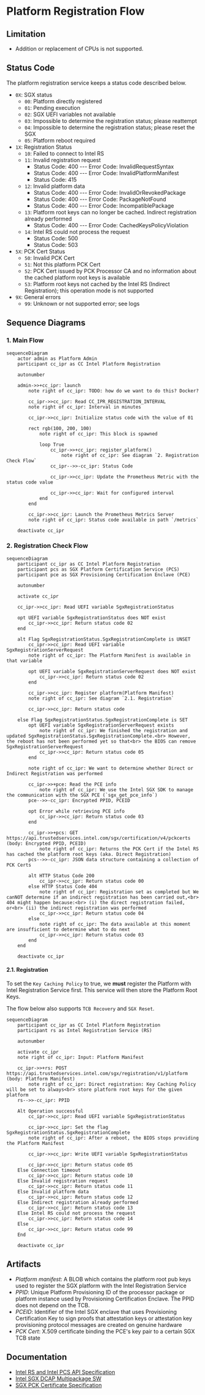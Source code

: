 # Platform Registration Flow

## Limitation

- Addition or replacement of CPUs is not supported.

## Status Code

The platform registration service keeps a status code described below.

- `0X`: SGX status
  - `00`: Platform directly registered
  - `01`: Pending execution
  - `02`: SGX UEFI variables not available 
  - `03`: Impossible to determine the registration status; please reattempt
  - `04`: Impossible to determine the registration status; please reset the SGX
  - `05`: Platform reboot required
- `1X`: Registration Status
  - `10`: Failed to connect to Intel RS
  - `11`: Invalid registration request
    - Status Code: 400 --- Error Code: InvalidRequestSyntax
    - Status Code: 400 --- Error Code: InvalidPlatformManifest
    - Status Code: 415
  - `12`: Invalid platform data
    - Status Code: 400 --- Error Code: InvalidOrRevokedPackage 
    - Status Code: 400 --- Error Code: PackageNotFound 
    - Status Code: 400 --- Error Code: IncompatiblePackage 
  - `13`: Platform root keys can no longer be cached. Indirect registration already performed
    - Status Code: 400 --- Error Code: CachedKeysPolicyViolation
  - `14`: Intel RS could not process the request
    - Status Code: 500
    - Status Code: 503
- `5X`: PCK Cert Status
  - `50`: Invalid PCK Cert
  - `51`: Not this platform PCK Cert
  - `52`: PCK Cert issued by PCK Processor CA and no information about the cached platform root keys is available
  - `53`: Platform root keys not cached by the Intel RS (Indirect Registration); this operation mode is not supported
- `9X`: General errors
  - `99`: Unknown or not supported error; see logs

## Sequence Diagrams

### 1. Main Flow

```mermaid
sequenceDiagram
    actor admin as Platform Admin
    participant cc_ipr as CC Intel Platform Registration
    
    autonumber

    admin->>+cc_ipr: launch
        note right of cc_ipr: TODO: how do we want to do this? Docker?

        cc_ipr->>cc_ipr: Read CC_IPR_REGISTRATION_INTERVAL
        note right of cc_ipr: Interval in minutes

        cc_ipr->>cc_ipr: Initialize status code with the value of 01

        rect rgb(100, 200, 100)
            note right of cc_ipr: This block is spawned
            
            loop True
                cc_ipr->>+cc_ipr: register_platform()
                    note right of cc_ipr: See diagram `2. Registration Check Flow`
                cc_ipr-->>-cc_ipr: Status Code

                cc_ipr->>cc_ipr: Update the Prometheus Metric with the status code value

                cc_ipr->>cc_ipr: Wait for configured interval
            end
        end

        cc_ipr->>cc_ipr: Launch the Prometheus Metrics Server
        note right of cc_ipr: Status code available in path `/metrics`

    deactivate cc_ipr
```

### 2. Registration Check Flow

```mermaid
sequenceDiagram
    participant cc_ipr as CC Intel Platform Registration
    participant pcs as SGX Platform Certification Service (PCS)
    participant pce as SGX Provisioning Certification Enclave (PCE)

    autonumber

    activate cc_ipr

    cc_ipr->>cc_ipr: Read UEFI variable SgxRegistrationStatus

    opt UEFI variable SgxRegistrationStatus does NOT exist
        cc_ipr->>cc_ipr: Return status code 02
    end

    alt Flag SgxRegistrationStatus.SgxRegistrationComplete is UNSET 
        cc_ipr->>cc_ipr: Read UEFI variable SgxRegistrationServerRequest
        note right of cc_ipr: The Platform Manifest is available in that variable

        opt UEFI variable SgxRegistrationServerRequest does NOT exist
            cc_ipr->>cc_ipr: Return status code 02
        end

        cc_ipr->>cc_ipr: Register platform(Platform Manifest)
        note right of cc_ipr: See diagram `2.1. Registration`

        cc_ipr->>cc_ipr: Return status code

    else Flag SgxRegistrationStatus.SgxRegistrationComplete is SET
        opt UEFI variable SgxRegistrationServerRequest exists
            note right of cc_ipr: We finished the registration and updated SgxRegistrationStatus.SgxRegistrationComplete.<br> However, the reboot has not been performed yet so that<br> the BIOS can remove SgxRegistrationServerRequest
            cc_ipr->>cc_ipr: Return status code 05
        end

        note right of cc_ipr: We want to determine whether Direct or Indirect Registration was performed

        cc_ipr->>+pce: Read the PCE info 
            note right of cc_ipr: We use the Intel SGX SDK to manage the communication with the SGX PCE (`sgx_get_pce_info`)
        pce-->>-cc_ipr: Encrypted PPID, PCEID

        opt Error while retrieving PCE info
            cc_ipr->>cc_ipr: Return status code 03
        end

        cc_ipr->>+pcs: GET https://api.trustedservices.intel.com/sgx/certification/v4/pckcerts (body: Encrypted PPID, PCEID)
            note right of cc_ipr: Returns the PCK Cert if the Intel RS has cached the platform root keys (aka. Direct Registration)
        pcs-->>-cc_ipr: JSON data structure containing a collection of PCK Certs

        alt HTTP Status Code 200
            cc_ipr->>cc_ipr: Return status code 00
        else HTTP Status Code 404
            note right of cc_ipr: Registration set as completed but We canNOT determine if an indirect registration has been carried out,<br> 404 might happen because:<br> (i) the direct registration failed, or<br> (ii) the indirect registration was performed
            cc_ipr->>cc_ipr: Return status code 04
        else
            note right of cc_ipr: The data available at this moment are insufficient to determine what to do next
            cc_ipr->>cc_ipr: Return status code 03
        end     
    end

    deactivate cc_ipr
```

#### 2.1. Registration

To set the `Key Caching Policy` to true, we **must** register the Platform with Intel Registration Service first.
This service will then store the Platform Root Keys.

The flow below also supports `TCB Recovery` and `SGX Reset`.

```mermaid
sequenceDiagram
    participant cc_ipr as CC Intel Platform Registration
    participant rs as Intel Registration Service (RS)

    autonumber

    activate cc_ipr
    note right of cc_ipr: Input: Platform Manifest

    cc_ipr->>+rs: POST https://api.trustedservices.intel.com/sgx/registration/v1/platform (body: Platform Manifest)
        note right of cc_ipr: Direct registration: Key Caching Policy will be set to always<br> store platform root keys for the given platform
    rs-->>-cc_ipr: PPID
    
    Alt Operation successful
        cc_ipr->>cc_ipr: Read UEFI variable SgxRegistrationStatus

        cc_ipr->>cc_ipr: Set the flag SgxRegistrationStatus.SgxRegistrationComplete
        note right of cc_ipr: After a reboot, the BIOS stops providing the Platform Manifest 

        cc_ipr->>cc_ipr: Write UEFI variable SgxRegistrationStatus

        cc_ipr->>cc_ipr: Return status code 05
    Else Connection timeout
        cc_ipr->>cc_ipr: Return status code 10
    Else Invalid registration request
        cc_ipr->>cc_ipr: Return status code 11
    Else Invalid platform data
        cc_ipr->>cc_ipr: Return status code 12
    Else Indirect registration already performed
        cc_ipr->>cc_ipr: Return status code 13
    Else Intel RS could not process the request
        cc_ipr->>cc_ipr: Return status code 14
    Else
        cc_ipr->>cc_ipr: Return status code 99
    End

    deactivate cc_ipr
```

## Artifacts

* *Platform manifest*: A BLOB which contains the platform root pub keys used to register the SGX platform with the Intel Registration Service
* *PPID*: Unique Platform Provisioning ID of the processor package or platform instance used by Provisioning Certification Enclave. The PPID does not depend on the TCB.
* *PCEID*: Identifier of the Intel SGX enclave that uses Provisioning Certification Key to sign proofs that attestation keys or attestation key provisioning protocol messages are created on genuine hardware
* *PCK Cert*: X.509 certificate binding the PCE's key pair to a certain SGX TCB state

## Documentation

- [Intel RS and Intel PCS API Specification](https://api.portal.trustedservices.intel.com/content/documentation.html)
- [Intel SGX DCAP Multipackage SW](https://download.01.org/intel-sgx/sgx-dcap/1.9/linux/docs/Intel_SGX_DCAP_Multipackage_SW.pdf)
- [SGX PCK Certificate Specification](https://download.01.org/intel-sgx/latest/dcap-latest/linux/docs/SGX_PCK_Certificate_CRL_Spec-1.4.pdf)